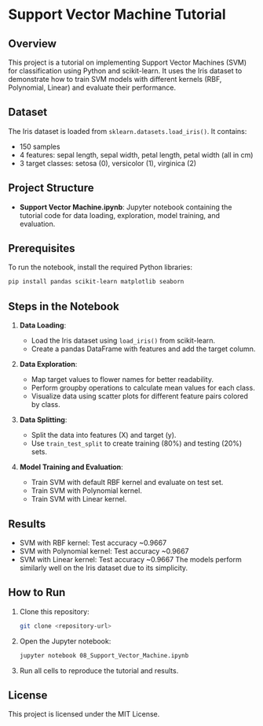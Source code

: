 # Support Vector Machine Tutorial

## Overview
This project is a tutorial on implementing Support Vector Machines (SVM) for classification using Python and scikit-learn. It uses the Iris dataset to demonstrate how to train SVM models with different kernels (RBF, Polynomial, Linear) and evaluate their performance.

## Dataset
The Iris dataset is loaded from `sklearn.datasets.load_iris()`. It contains:
- 150 samples
- 4 features: sepal length, sepal width, petal length, petal width (all in cm)
- 3 target classes: setosa (0), versicolor (1), virginica (2)

## Project Structure
- **Support Vector Machine.ipynb**: Jupyter notebook containing the tutorial code for data loading, exploration, model training, and evaluation.

## Prerequisites
To run the notebook, install the required Python libraries:
```bash
pip install pandas scikit-learn matplotlib seaborn
```

## Steps in the Notebook
1. **Data Loading**:
   - Load the Iris dataset using `load_iris()` from scikit-learn.
   - Create a pandas DataFrame with features and add the target column.

2. **Data Exploration**:
   - Map target values to flower names for better readability.
   - Perform groupby operations to calculate mean values for each class.
   - Visualize data using scatter plots for different feature pairs colored by class.

3. **Data Splitting**:
   - Split the data into features (X) and target (y).
   - Use `train_test_split` to create training (80%) and testing (20%) sets.

4. **Model Training and Evaluation**:
   - Train SVM with default RBF kernel and evaluate on test set.
   - Train SVM with Polynomial kernel.
   - Train SVM with Linear kernel.

## Results
- SVM with RBF kernel: Test accuracy ~0.9667
- SVM with Polynomial kernel: Test accuracy ~0.9667
- SVM with Linear kernel: Test accuracy ~0.9667
The models perform similarly well on the Iris dataset due to its simplicity.

## How to Run
1. Clone this repository:
   ```bash
   git clone <repository-url>
   ```
2. Open the Jupyter notebook:
   ```bash
   jupyter notebook 08_Support_Vector_Machine.ipynb
   ```
3. Run all cells to reproduce the tutorial and results.

## License
This project is licensed under the MIT License.
